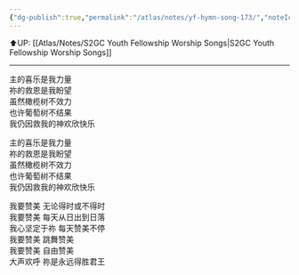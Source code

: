 ```yaml
---
{"dg-publish":true,"permalink":"/atlas/notes/yf-hymn-song-173/","noteIcon":""}
---
```


⬆️UP: [[Atlas/Notes/S2GC Youth Fellowship Worship Songs\|S2GC Youth Fellowship Worship Songs]]

---

主的喜乐是我力量  
祢的救恩是我盼望  
虽然橄榄树不效力  
也许葡萄树不结果  
我仍因救我的神欢欣快乐  
  
主的喜乐是我力量  
祢的救恩是我盼望  
虽然橄榄树不效力  
也许葡萄树不结果  
我仍因救我的神欢欣快乐  
  
我要赞美 无论得时或不得时  
我要赞美 每天从日出到日落  
我心坚定于祢 每天赞美不停  
我要赞美 跳舞赞美  
我要赞美 自由赞美  
大声欢呼 祢是永远得胜君王